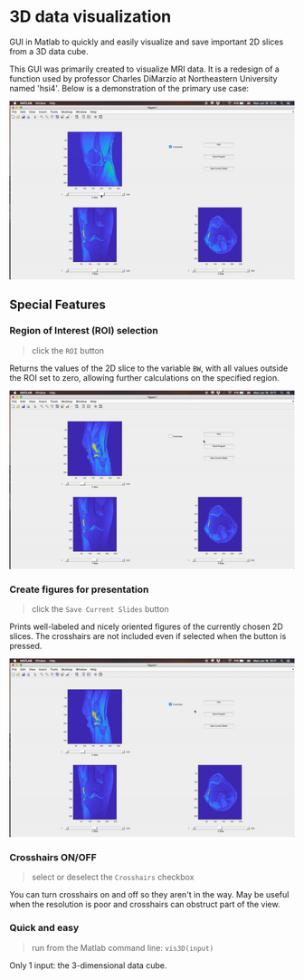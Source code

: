 # 3D data visualization
GUI in Matlab to quickly and easily visualize and save important 2D slices from a 3D data cube.

This GUI was primarily created to visualize MRI data. It is a redesign of a function used by 
professor Charles DiMarzio at Northeastern University named 'hsi4'. Below is a demonstration of the primary use case:

![](demo_gifs/primary_use.gif)

## Special Features

### Region of Interest (ROI) selection
> click the `ROI` button

Returns the values of the 2D slice to the variable `BW`, with all values outside the ROI set to zero, allowing further calculations on the specified region.

![](demo_gifs/roi.gif)

### Create figures for presentation
> click the `Save Current Slides` button

Prints well-labeled and nicely oriented figures of the currently chosen 2D slices. The crosshairs are not included even if selected when the button is pressed.

![](demo_gifs/save_slides.gif)

### Crosshairs ON/OFF
> select or deselect the `Crosshairs` checkbox

You can turn crosshairs on and off so they aren't in the way. May be useful when the resolution is poor and crosshairs can obstruct part of the view.

### Quick and easy
> run from the Matlab command line: `vis3D(input)`

Only 1 input: the 3-dimensional data cube.
